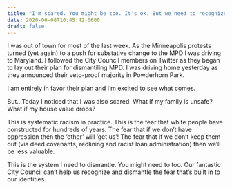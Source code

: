 ```yaml
---
title: "I'm scared. You might be too. It's ok. But we need to recognize why."
date: 2020-06-08T10:45:42-0600
draft: false
---
```


I was out of town for most of the last week. As the Minneapolis protests turned (yet again) to a push for substative change to the MPD I was driving to Maryland. I followed the City Council members on Twitter as they began to lay out their plan for dismantiling MPD. I was driving home yesterday as they announced their veto-proof majority in Powderhorn Park.

I am entirely in favor their plan and I’m excited to see what comes.

But…Today I noticed that I was also scared. What if my family is unsafe? What if my house value drops?

This is systematic racism in practice. This is the fear that white people have constructed for hundreds of years. The fear that if we don’t have oppression then the ‘other’ will ‘get us’! The fear that if we don’t keep them out (via deed covenants, redlining and racist loan administration) then we’ll be less valuable.

This is the system I need to dismantle. You might need to too. Our fantastic City Council can’t help us recognize and dismantle the fear that’s built in to our identities.

